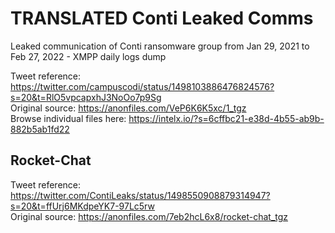 # TRANSLATED Conti Leaked Comms
Leaked communication of Conti ransomware group from Jan 29, 2021 to Feb 27, 2022 - XMPP daily logs dump

Tweet reference: https://twitter.com/campuscodi/status/1498103886476824576?s=20&t=RlO5vpcapxhJ3NoOo7p9Sg<br>
Original source: https://anonfiles.com/VeP6K6K5xc/1_tgz<br>
Browse individual files here: https://intelx.io/?s=6cffbc21-e38d-4b55-ab9b-882b5ab1fd22<br>


## Rocket-Chat
Tweet reference: https://twitter.com/ContiLeaks/status/1498550908879314947?s=20&t=ffUrj6MKdpeYK7-97Lc5rw<br>
Original source: https://anonfiles.com/7eb2hcL6x8/rocket-chat_tgz<br>